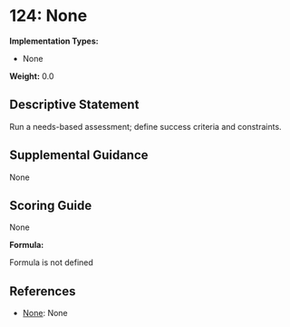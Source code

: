 # 124: None

**Implementation Types:**

- None

**Weight:** 0.0

## Descriptive Statement

Run a needs-based assessment; define success criteria and constraints.

## Supplemental Guidance

None

## Scoring Guide

None

**Formula:**

Formula is not defined

## References

- [None](None): None

